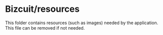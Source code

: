 # Bizcuit/resources

This folder contains resources (such as images) needed by the application. This file can
be removed if not needed.
